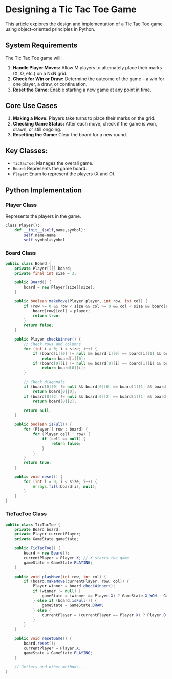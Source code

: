 # Designing a Tic Tac Toe Game

This article explores the design and implementation of a Tic Tac Toe game using object-oriented principles in Python. 

## System Requirements

The Tic Tac Toe game will:

1. **Handle Player Moves:** Allow M players to alternately place their marks (X, O, etc.) on a NxN grid.
2. **Check for Win or Draw:** Determine the outcome of the game – a win for one player, a draw, or continuation.
3. **Reset the Game:** Enable starting a new game at any point in time.

## Core Use Cases

1. **Making a Move:** Players take turns to place their marks on the grid.
2. **Checking Game Status:** After each move, check if the game is won, drawn, or still ongoing.
3. **Resetting the Game:** Clear the board for a new round.

## Key Classes:
- `TicTacToe`: Manages the overall game.
- `Board`: Represents the game board.
- `Player`: Enum to represent the players (X and O).

## Python Implementation

### Player Class
Represents the players in the game.

```python
Class Player():
    def __init__(self,name,symbol):
        self.name=name
        self.symbol=symbol
```

### Board Class
```java
public class Board {
    private Player[][] board;
    private final int size = 3;

    public Board() {
        board = new Player[size][size];
    }

    public boolean makeMove(Player player, int row, int col) {
        if (row >= 0 && row < size && col >= 0 && col < size && board[row][col] == null) {
            board[row][col] = player;
            return true;
        }
        return false;
    }

    public Player checkWinner() {
        // Check rows and columns
        for (int i = 0; i < size; i++) {
            if (board[i][0] != null && board[i][0] == board[i][1] && board[i][1] == board[i][2])
                return board[i][0];
            if (board[0][i] != null && board[0][i] == board[1][i] && board[1][i] == board[2][i])
                return board[0][i];
        }

        // Check diagonals
        if (board[0][0] != null && board[0][0] == board[1][1] && board[1][1] == board[2][2])
            return board[0][0];
        if (board[0][2] != null && board[0][2] == board[1][1] && board[1][1] == board[2][0])
            return board[0][2];

        return null;
    }

    public boolean isFull() {
        for (Player[] row : board) {
            for (Player cell : row) {
                if (cell == null) {
                    return false;
                }
            }
        }
        return true;
    }

    public void reset() {
        for (int i = 0; i < size; i++) {
            Arrays.fill(board[i], null);
        }
    }
}
```
### TicTacToe Class
```java
public class TicTacToe {
    private Board board;
    private Player currentPlayer;
    private GameState gameState;

    public TicTacToe() {
        board = new Board();
        currentPlayer = Player.X; // X starts the game
        gameState = GameState.PLAYING;
    }

    public void playMove(int row, int col) {
        if (board.makeMove(currentPlayer, row, col)) {
            Player winner = board.checkWinner();
            if (winner != null) {
                gameState = (winner == Player.X) ? GameState.X_WON : GameState.O_WON;
            } else if (board.isFull()) {
                gameState = GameState.DRAW;
            } else {
                currentPlayer = (currentPlayer == Player.X) ? Player.O : Player.X;
            }
        }
    }

    public void resetGame() {
        board.reset();
        currentPlayer = Player.X;
        gameState = GameState.PLAYING;
    }

    // Getters and other methods...
}
```